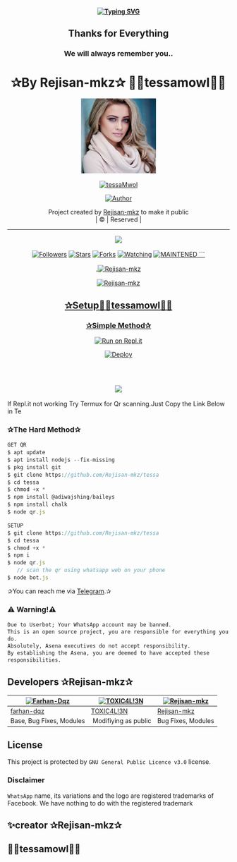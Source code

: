 <div align="center">

#### [![Typing SVG](https://readme-typing-svg.herokuapp.com?font=Lemon+milk&color=F70000&lines=Welcome+to+🧚‍♀️tessa🧚‍♀️+WA+Bot+repo;Created+by+Rejisan+-mkz;This+is+the+Best++Bgm+bot;With+more+features)](https://git.io/typing-svg)

  ## Thanks for Everything 
### We will always remember you..
# ✰By Rejisan-mkz✰ 🧚‍♀️tessamowl🧚‍♀️

<div align="center">
  <img border-radius: 15px src="tessa.jpg" width="170" height="170"/>
  <p align="center">
<a href="#"><img title="tessaMwol" src="https://img.shields.io/badge/🧚‍♀️tessamowl🧚‍♀️-tessa?colorA=%23ff0000&colorB=%23017e40&style=for-the-badge"></a>
</p>
  <p align="center">
<a href="https://github.com/Rejisan-mkz"><img title="Author" src="https://img.shields.io/badge/Author-tessa/tessamwol?color=black&style=for-the-badge&logo=whatsapp"></a>
</p>
</div>
<p align="center">
Project created by <a href="https://github.com/Rejisan-mkz">Rejisan-mkz</a> to make it public
    <br>
       | © |
        Reserved |
    <br> 
</p>

----

  <p align="center">
  <a href="https://github.com/Rejisan-mkz/tessa mwol ">
    <img src="https://img.shields.io/github/repo-size/Rejisan-mkz/tessa?color=green&label=Repo%20total%20size&style=plastic">
<p align="center">
<a href="https://github.com/Rejisan-mkz/followers"><img title="Followers" src="https://img.shields.io/github/followers/Rejisan-mkz?color=red&style=flat-circle"></a>
<a href="https://github.com/Rejisan-mkz/tessa/stargazers/"><img title="Stars" src="https://img.shields.io/github/stars/Rejisan-mkz/tessa?color=red&style=flat-square"></a>
<a href="https://github.com/Rejisan-mkz/tessa/network/members"><img title="Forks" src="https://img.shields.io/github/forks/Rejisan-mkz/tessa?color=red&style=flat-square"></a>
<a href="https://github.com/Rejisan-mkz/tessa/watchers"><img title="Watching" src="https://img.shields.io/github/watchers/Rejisan-mkz/tessa?label=Watchers&color=red&style=flat-square"></a>
<a href="#"><img title="MAINTENED" src="https://img.shields.io/badge/UNMAINTENED-YES-blue.svg"</a>
  ```   
  
  <p align="center">
      
<p>&nbsp;<img align="center" src="https://github-readme-stats.vercel.app/api?username=Rejisan-mkz&show_icons=true&theme=dark&locale=en" alt="Rejisan-mkz" /></p>

<p><img align="center" src="https://github-readme-streak-stats.herokuapp.com/?user=Rejisan-mkz&theme=dark" alt="Rejisan-mkz" /></p>
</p>           

## ✰Setup🧚‍♀️tessamowl🧚‍♀️
<div align="center">

  ### ✰Simple Method✰
  
  [![Run on Repl.it](https://repl.it/badge/github/quiec/whatsAlfa)](https://replit.com/@phaticusthiccy/WhatsAsena-QR)


[![Deploy](https://www.herokucdn.com/deploy/button.svg)](https://heroku.com/deploy?template=https://github.com/Rejisan-mkz/tessa)
     </div>
<br>
<br >
       <div align="center">

 <img src="https://github.com/Platane/snk/raw/output/github-contribution-grid-snake.svg">
 
 <div align="left">
  
  
  
  
   If Repl.it not working Try Termux for Qr scanning.Just Copy the Link Below in Te

   ### ✰The Hard Method✰
```js
GET QR
$ apt update
$ apt install nodejs --fix-missing
$ pkg install git
$ git clone https://github.com/Rejisan-mkz/tessa
$ cd tessa
$ chmod +x *
$ npm install @adiwajshing/baileys
$ npm install chalk
$ node qr.js
```
      
```js
SETUP
$ git clone https://github.com/Rejisan-mkz/tessa
$ cd tessa
$ chmod +x *
$ npm i
$ node qr.js
   // scan the qr using whatsapp web on your phone
$ node bot.js
```

 ✰You can reach me via [Telegram](https://t.me/REJISAN).✰

### ⚠️ Warning!⚠️ 
```
Due to Userbot; Your WhatsApp account may be banned.
This is an open source project, you are responsible for everything you do. 
Absolutely, Asena executives do not accept responsibility.
By establishing the Asena, you are deemed to have accepted these responsibilities.
```
  
## Developers ✰Rejisan-mkz✰
  <div align="center">
    
  [![Farhan-Dqz](https://github.com/farhan-dqz.png?size=100)](https://github.com/farhan-dqz) |  [![TOXIC4L!3N](https://github.com/Alien-alfa.png?size=100)](https://github.com/AI-VIKI) | [![Rejisan-mkz](https://github.com/Rejisan-mkz.png?size=100)](https://github.com/Rejisan-mkz) 
----|----|----
[farhan-dqz](https://github.com/farhan-dqz)  | [TOXIC4L!3N](https://github.com/AI-VIKI) | [Rejisan-mkz](https://github.com/Rejisan-mkz)
Base, Bug Fixes, Modules | Modifiying  as   public | Bug Fixes, Modules
  </div>


## License
This project is protected by `GNU General Public Licence v3.0` license.

### Disclaimer
`WhatsApp` name, its variations and the logo are registered trademarks of Facebook. We have nothing to do with the registered trademark

##  ✨creator ✰Rejisan-mkz✰
  ## 🧚‍♀️tessamowl🧚‍♀️
